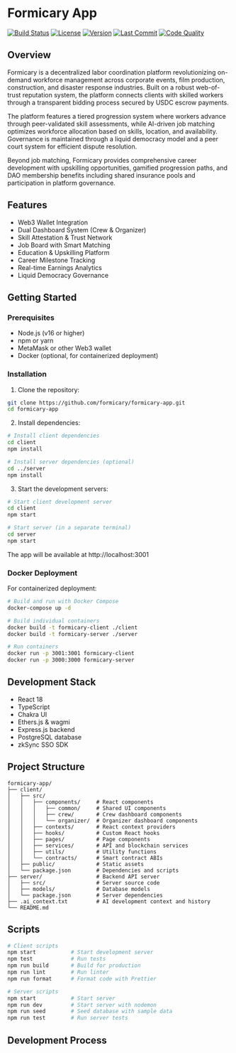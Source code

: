 # Formicary App

[![Build Status](https://img.shields.io/github/workflow/status/formicary/formicary-app/CI)](https://github.com/formicary/formicary-app/actions)
[![License](https://img.shields.io/badge/license-MIT-blue.svg)](LICENSE)
[![Version](https://img.shields.io/github/package-json/v/formicary/formicary-app)](https://github.com/formicary/formicary-app)
[![Last Commit](https://img.shields.io/github/last-commit/formicary/formicary-app)](https://github.com/formicary/formicary-app/commits/main)
[![Code Quality](https://img.shields.io/codacy/grade/formicary-app)](https://www.codacy.com/gh/formicary/formicary-app)

## Overview

Formicary is a decentralized labor coordination platform revolutionizing on-demand workforce management across corporate events, film production, construction, and disaster response industries. Built on a robust web-of-trust reputation system, the platform connects clients with skilled workers through a transparent bidding process secured by USDC escrow payments.

The platform features a tiered progression system where workers advance through peer-validated skill assessments, while AI-driven job matching optimizes workforce allocation based on skills, location, and availability. Governance is maintained through a liquid democracy model and a peer court system for efficient dispute resolution.

Beyond job matching, Formicary provides comprehensive career development with upskilling opportunities, gamified progression paths, and DAO membership benefits including shared insurance pools and participation in platform governance.

## Features

- Web3 Wallet Integration
- Dual Dashboard System (Crew & Organizer)
- Skill Attestation & Trust Network
- Job Board with Smart Matching
- Education & Upskilling Platform
- Career Milestone Tracking
- Real-time Earnings Analytics
- Liquid Democracy Governance

## Getting Started

### Prerequisites

- Node.js (v16 or higher)
- npm or yarn
- MetaMask or other Web3 wallet
- Docker (optional, for containerized deployment)

### Installation

1. Clone the repository:
```bash
git clone https://github.com/formicary/formicary-app.git
cd formicary-app
```

2. Install dependencies:
```bash
# Install client dependencies
cd client
npm install

# Install server dependencies (optional)
cd ../server
npm install
```

3. Start the development servers:
```bash
# Start client development server
cd client
npm start

# Start server (in a separate terminal)
cd server
npm start
```

The app will be available at http://localhost:3001

### Docker Deployment

For containerized deployment:

```bash
# Build and run with Docker Compose
docker-compose up -d

# Build individual containers
docker build -t formicary-client ./client
docker build -t formicary-server ./server

# Run containers
docker run -p 3001:3001 formicary-client
docker run -p 3000:3000 formicary-server
```

## Development Stack

- React 18
- TypeScript
- Chakra UI
- Ethers.js & wagmi
- Express.js backend
- PostgreSQL database
- zkSync SSO SDK

## Project Structure

```
formicary-app/
├── client/
│   ├── src/
│   │   ├── components/     # React components
│   │   │   ├── common/     # Shared UI components
│   │   │   ├── crew/       # Crew dashboard components
│   │   │   └── organizer/  # Organizer dashboard components
│   │   ├── contexts/       # React context providers
│   │   ├── hooks/          # Custom React hooks
│   │   ├── pages/          # Page components
│   │   ├── services/       # API and blockchain services
│   │   ├── utils/          # Utility functions
│   │   └── contracts/      # Smart contract ABIs
│   ├── public/             # Static assets
│   └── package.json        # Dependencies and scripts
├── server/                 # Backend API server
│   ├── src/                # Server source code
│   ├── models/             # Database models
│   └── package.json        # Server dependencies
├── .ai_context.txt         # AI development context and history
└── README.md
```

## Scripts

```bash
# Client scripts
npm start           # Start development server
npm test            # Run tests
npm run build       # Build for production
npm run lint        # Run linter
npm run format      # Format code with Prettier

# Server scripts
npm start           # Start server
npm run dev         # Start server with nodemon
npm run seed        # Seed database with sample data
npm run test        # Run server tests
```

## Development Process
